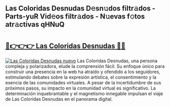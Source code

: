 ## Las Coloridas Desnudas D𝚎sn𝚞dos filtr𝚊dos - Parts-yuR Vid𝚎os filtr𝚊dos - N𝚞evas f𝚘tos atr𝚊ctivas qHNuQ

# <h2><a href="http://mb9gioc.tromn.icu/?c=Las+Coloridas+Desnudas">🔗👉👉👉 Las Coloridas Desnudas 🔗🔗</a></h2>

[![Las Coloridas Desnudas nuevo](https://i.imgur.com/pEAQMta.gif)](http://mb9gioc.tromn.icu/?c=Las+Coloridas+Desnudas)
Las Coloridas Desnudas, una persona compleja y polarizadora, elude la comprensión fácil. Su enfoque único para construir una presencia en la web ha atraído y ofendido a los seguidores, estimulando debates sobre la expresión artística, el consentimiento y la esencia de las comunidades virtuales. A pesar de la incertidumbre de sus próximos pasos, su impacto en la comunidad virtual es significativo. La determinación inquebrantable y el magnetismo innegable impulsan el viaje de Las Coloridas Desnudas en el panorama digital.
